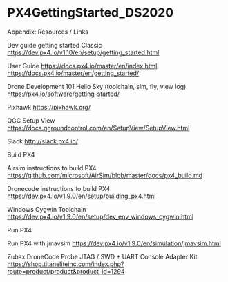# PX4GettingStarted_DS2020
Appendix: Resources / Links

Dev guide getting started
Classic
https://dev.px4.io/v1.10/en/setup/getting_started.html

User Guide
https://docs.px4.io/master/en/index.html
https://docs.px4.io/master/en/getting_started/

Drone Development 101 
Hello Sky (toolchain, sim, fly, view log)
https://px4.io/software/getting-started/


Pixhawk
https://pixhawk.org/

QGC Setup View
https://docs.qgroundcontrol.com/en/SetupView/SetupView.html

Slack
http://slack.px4.io/

Build PX4

Airsim instructions to build PX4
https://github.com/microsoft/AirSim/blob/master/docs/px4_build.md

Dronecode instructions to build PX4
https://dev.px4.io/v1.9.0/en/setup/building_px4.html

Windows Cygwin Toolchain
https://dev.px4.io/v1.9.0/en/setup/dev_env_windows_cygwin.html

Run PX4

Run PX4 with jmavsim
https://dev.px4.io/v1.9.0/en/simulation/jmavsim.html

Zubax DroneCode Probe JTAG / SWD + UART Console Adapter Kit
https://shop.titaneliteinc.com/index.php?route=product/product&product_id=1294